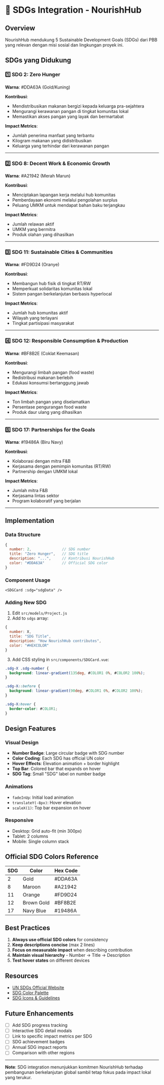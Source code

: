 # 🎯 SDGs Integration - NourishHub

## Overview
NourishHub mendukung 5 Sustainable Development Goals (SDGs) dari PBB yang relevan dengan misi sosial dan lingkungan proyek ini.

## SDGs yang Didukung

### 1️⃣ SDG 2: Zero Hunger
**Warna**: #DDA63A (Gold/Kuning)

**Kontribusi**:
- Mendistribusikan makanan bergizi kepada keluarga pra-sejahtera
- Mengurangi kerawanan pangan di tingkat komunitas lokal
- Memastikan akses pangan yang layak dan bermartabat

**Impact Metrics**:
- Jumlah penerima manfaat yang terbantu
- Kilogram makanan yang didistribusikan
- Keluarga yang terhindar dari kerawanan pangan

---

### 2️⃣ SDG 8: Decent Work & Economic Growth
**Warna**: #A21942 (Merah Marun)

**Kontribusi**:
- Menciptakan lapangan kerja melalui hub komunitas
- Pemberdayaan ekonomi melalui pengolahan surplus
- Peluang UMKM untuk mendapat bahan baku terjangkau

**Impact Metrics**:
- Jumlah relawan aktif
- UMKM yang bermitra
- Produk olahan yang dihasilkan

---

### 3️⃣ SDG 11: Sustainable Cities & Communities
**Warna**: #FD9D24 (Oranye)

**Kontribusi**:
- Membangun hub fisik di tingkat RT/RW
- Memperkuat solidaritas komunitas lokal
- Sistem pangan berkelanjutan berbasis hyperlocal

**Impact Metrics**:
- Jumlah hub komunitas aktif
- Wilayah yang terlayani
- Tingkat partisipasi masyarakat

---

### 4️⃣ SDG 12: Responsible Consumption & Production
**Warna**: #BF8B2E (Coklat Keemasan)

**Kontribusi**:
- Mengurangi limbah pangan (food waste)
- Redistribusi makanan berlebih
- Edukasi konsumsi bertanggung jawab

**Impact Metrics**:
- Ton limbah pangan yang diselamatkan
- Persentase pengurangan food waste
- Produk daur ulang yang dihasilkan

---

### 5️⃣ SDG 17: Partnerships for the Goals
**Warna**: #19486A (Biru Navy)

**Kontribusi**:
- Kolaborasi dengan mitra F&B
- Kerjasama dengan pemimpin komunitas (RT/RW)
- Partnership dengan UMKM lokal

**Impact Metrics**:
- Jumlah mitra F&B
- Kerjasama lintas sektor
- Program kolaboratif yang berjalan

---

## Implementation

### Data Structure
```javascript
{
  number: 2,              // SDG number
  title: "Zero Hunger",   // SDG title
  description: "...",     // Kontribusi NourishHub
  color: "#DDA63A"        // Official SDG color
}
```

### Component Usage
```vue
<SDGCard :sdg="sdgData" />
```

### Adding New SDG
1. Edit `src/models/Project.js`
2. Add to `sdgs` array:
```javascript
{
  number: X,
  title: "SDG Title",
  description: "How NourishHub contributes",
  color: "#HEXCOLOR"
}
```

3. Add CSS styling in `src/components/SDGCard.vue`:
```css
.sdg-X .sdg-number {
  background: linear-gradient(135deg, #COLOR1 0%, #COLOR2 100%);
}

.sdg-X::before {
  background: linear-gradient(90deg, #COLOR1 0%, #COLOR2 100%);
}

.sdg-X:hover {
  border-color: #COLOR1;
}
```

## Design Features

### Visual Design
- **Number Badge**: Large circular badge with SDG number
- **Color Coding**: Each SDG has official UN color
- **Hover Effects**: Elevation animation + border highlight
- **Top Bar**: Colored bar that expands on hover
- **SDG Tag**: Small "SDG" label on number badge

### Animations
- `fadeInUp`: Initial load animation
- `translateY(-8px)`: Hover elevation
- `scaleX(1)`: Top bar expansion on hover

### Responsive
- Desktop: Grid auto-fit (min 300px)
- Tablet: 2 columns
- Mobile: Single column stack

## Official SDG Colors Reference

| SDG | Color | Hex Code |
|-----|-------|----------|
| 2 | Gold | #DDA63A |
| 8 | Maroon | #A21942 |
| 11 | Orange | #FD9D24 |
| 12 | Brown Gold | #BF8B2E |
| 17 | Navy Blue | #19486A |

## Best Practices

1. **Always use official SDG colors** for consistency
2. **Keep descriptions concise** (max 2 lines)
3. **Focus on measurable impact** when describing contribution
4. **Maintain visual hierarchy** - Number → Title → Description
5. **Test hover states** on different devices

## Resources

- [UN SDGs Official Website](https://sdgs.un.org/)
- [SDG Color Palette](https://www.un.org/sustainabledevelopment/news/communications-material/)
- [SDG Icons & Guidelines](https://www.un.org/sustainabledevelopment/resources/)

## Future Enhancements

- [ ] Add SDG progress tracking
- [ ] Interactive SDG detail modals
- [ ] Link to specific impact metrics per SDG
- [ ] SDG achievement badges
- [ ] Annual SDG impact reports
- [ ] Comparison with other regions

---

**Note**: SDG integration menunjukkan komitmen NourishHub terhadap pembangunan berkelanjutan global sambil tetap fokus pada impact lokal yang terukur.
